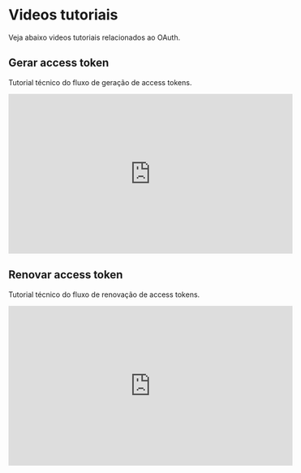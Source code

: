 # Videos tutoriais
 
Veja abaixo videos tutoriais relacionados ao OAuth.
 
## Gerar access token
 
Tutorial técnico do fluxo de geração de access tokens.
 
<iframe width="560" height="315" src="https://www.youtube.com/embed/WWcGuv74vbs" title="YouTube video player" frameborder="0" allow="accelerometer; autoplay; clipboard-write; encrypted-media; gyroscope; picture-in-picture" allowfullscreen></iframe>
 
## Renovar access token
 
Tutorial técnico do fluxo de renovação de access tokens.
 
<iframe width="560" height="315" src="https://www.youtube.com/embed/9hrYgiSV90c" title="YouTube video player" frameborder="0" allow="accelerometer; autoplay; clipboard-write; encrypted-media; gyroscope; picture-in-picture" allowfullscreen></iframe>